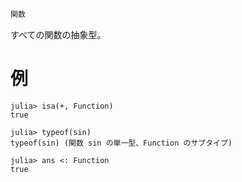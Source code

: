 ```julia
関数
```

すべての関数の抽象型。

# 例

```jldoctest
julia> isa(+, Function)
true

julia> typeof(sin)
typeof(sin) (関数 sin の単一型、Function のサブタイプ)

julia> ans <: Function
true
```
